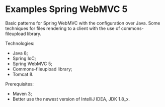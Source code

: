 # Examples Spring WebMVC 5

Basic patterns for Spring WebMVC with the configuration over Java.
Some techniques for files rendering to a client with the use of commons-fileupload library.

Technologies:
- Java 8;
- Spring IoC;
- Spring WebMVC 5;
- Commons-fileupload library;
- Tomcat 8.

Prerequisites:
- Maven 3;
- Better use the newest version of IntelliJ IDEA, JDK 1.8_x.